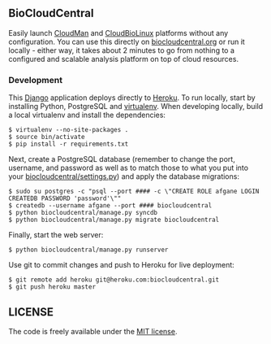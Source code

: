 ## BioCloudCentral

Easily launch [CloudMan][2] and [CloudBioLinux][3] platforms without
any configuration. You can use this directly on [biocloudcentral.org][7] or
run it locally - either way, it takes about 2 minutes to go from nothing to
a configured and scalable analysis platform on top of cloud resources.

### Development

This [Django][1] application deploys directly to [Heroku][4]. To run locally,
start by installing Python, PostgreSQL and [virtualenv][5]. When developing locally,
build a local virtualenv and install the dependencies:

    $ virtualenv --no-site-packages .
    $ source bin/activate
    $ pip install -r requirements.txt

Next, create a PostgreSQL database (remember to change the port, username, and password
as well as to match those to what you put into your [biocloudcentral/settings.py][6])
and apply the database migrations:

    $ sudo su postgres -c "psql --port #### -c \"CREATE ROLE afgane LOGIN CREATEDB PASSWORD 'password'\""
    $ createdb --username afgane --port #### biocloudcentral
    $ python biocloudcentral/manage.py syncdb
    $ python biocloudcentral/manage.py migrate biocloudcentral

Finally, start the web server:

    $ python biocloudcentral/manage.py runserver

Use git to commit changes and push to Heroku for live deployment:

    $ git remote add heroku git@heroku.com:biocloudcentral.git
    $ git push heroku master

[1]: https://www.djangoproject.com/
[2]: http://usecloudman.org
[3]: http://cloudbiolinux.org
[4]: http://devcenter.heroku.com/articles/django
[5]: https://github.com/pypa/virtualenv
[6]: https://github.com/chapmanb/biocloudcentral/blob/master/biocloudcentral/settings.py
[7]: http://biocloudcentral.org

## LICENSE

The code is freely available under the [MIT license][l1].

[l1]: http://www.opensource.org/licenses/mit-license.html
